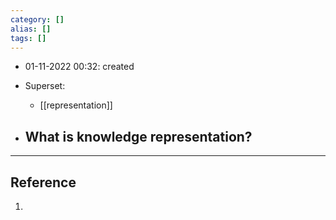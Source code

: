```yaml
---
category: []
alias: []
tags: []
---
```


- 01-11-2022 00:32: created

- Superset:
	- [[representation]]

- What is knowledge representation?
	- 


---
## Reference

1. 